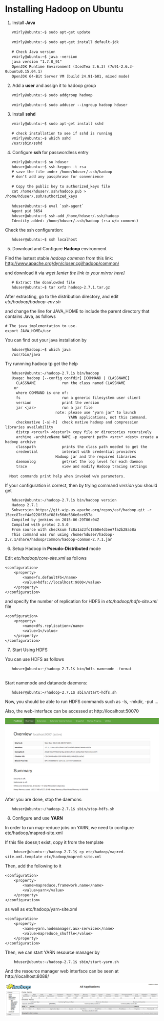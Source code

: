 Installing Hadoop on Ubuntu
===========

1. Install **Java**

```
   vmirly@ubuntu:~$ sudo apt-get update

   vmirly@ubuntu:~$ sudo apt-get install default-jdk

   # Check Java version
   vmirly@ubuntu:~$ java -version
   java version "1.7.0_91"
   OpenJDK Runtime Environment (IcedTea 2.6.3) (7u91-2.6.3-0ubuntu0.15.04.1)
   OpenJDK 64-Bit Server VM (build 24.91-b01, mixed mode) 
```

2. Add a **user** and assign it to hadoop group

```
   vmirly@ubuntu:~$ sudo addgroup hadoop

   vmirly@ubuntu:~$ sudo adduser --ingroup hadoop hduser
```

3. Install **sshd**

```
   vmirly@ubuntu:~$ sudo apt-get install sshd

   # check installation to see if sshd is running
   vmirly@ubuntu:~$ which sshd
   /usr/sbin/sshd
```

4. Configure **ssh** for passwordless entry

```
   vmirly@ubuntu:~$ su hduser
   hduser@ubuntu:~$ ssh-keygen -t rsa 
   # save the file under /home/hduser/.ssh/hadoop
   # don't add any passphrase for convenience

   # Copy the public key to authorized_keys file
   cat /home/hduser/.ssh/hadoop.pub > /home/hduser/.ssh/authorized_keys

   hduser@ubuntu:~$ eval `ssh-agent`
   Agent pid 5654
   hduser@ubuntu:~$ ssh-add /home/hduser/.ssh/hadoop
   Identity added: /home/hduser/.ssh/hadoop (rsa w/o comment)
```

Check the ssh configuration:

```
   hduser@ubuntu:~$ ssh localhost
```

5. Download and Configure **Hadoop** environment

Find the lastest stable *hadoop common* from this link: http://www.apache.org/dyn/closer.cgi/hadoop/common/

and download it via *wget [enter the link to your mirror here]*

```
   # Extract the doanlowded file
   hduser@ubuntu:~$ tar xvfz hadoop-2.7.1.tar.gz
```

After extracting, go to the distribution directory, and edit *etc/hadoop/hadoop-env.sh*

and change the line for JAVA_HOME to include the parent directory that contains Java, as follows

```
# The java implementation to use.
export JAVA_HOME=/usr
```

You can find out your java installation by 
```
   hduser@hadoop:~$ which java
   /usr/bin/java
```



Try runnning hadoop tp get the help
```
   hduser@ubuntu:~/hadoop-2.7.1$ bin/hadoop
   Usage: hadoop [--config confdir] [COMMAND | CLASSNAME]
     CLASSNAME            run the class named CLASSNAME
    or
     where COMMAND is one of:
     fs                   run a generic filesystem user client
     version              print the version
     jar <jar>            run a jar file
                       note: please use "yarn jar" to launch
                             YARN applications, not this command.
     checknative [-a|-h]  check native hadoop and compression libraries availability
     distcp <srcurl> <desturl> copy file or directories recursively
     archive -archiveName NAME -p <parent path> <src>* <dest> create a hadoop archive
     classpath            prints the class path needed to get the
     credential           interact with credential providers
                       Hadoop jar and the required libraries
     daemonlog            get/set the log level for each daemon
     trace                view and modify Hadoop tracing settings

  Most commands print help when invoked w/o parameters.
```

If your configuration is correct, then by trying command *version* you should get
```
   hduser@ubuntu:~/hadoop-2.7.1$ bin/hadoop version
   Hadoop 2.7.1
   Subversion https://git-wip-us.apache.org/repos/asf/hadoop.git -r 15ecc87ccf4a0228f35af08fc56de536e6ce657a
   Compiled by jenkins on 2015-06-29T06:04Z
   Compiled with protoc 2.5.0
   From source with checksum fc0a1a23fc1868e4d5ee7fa2b28a58a
   This command was run using /home/hduser/hadoop-2.7.1/share/hadoop/common/hadoop-common-2.7.1.jar
```

6. Setup Hadoop in **Pseudo-Distributed** mode

Edit *etc/hadoop/core-site.xml* as follows

```
<configuration>
    <property>
        <name>fs.defaultFS</name>
        <value>hdfs://localhost:9000</value>
    </property>
</configuration>
```

and specify the number of replication for HDFS in *etc/hadoop/hdfs-site.xml* file 

```
<configuration>
    <property>
        <name>dfs.replication</name>
        <value>1</value>
    </property>
</configuration>
```

7. Start Using HDFS

You can use HDFS as follows

```
   hduser@ubuntu:~/hadoop-2.7.1$ bin/hdfs namenode -format
   
```

Start namenode and datanode daemons:

```
   hduser@ubuntu:~/hadoop-2.7.1$ sbin/start-hdfs.sh 
```

Now, you should be able to run HDFS commands such as -ls, -mkdir, -put ...

Also, the web-interface can be accessed at http://localhost:50070

![Hadoop Web Interface](hadoop-web-interface.png)

After you are done, stop the daemons:

```
   hduser@ubuntu:~/hadoop-2.7.1$ sbin/stop-hdfs.sh
```

8. Configure and use **YARN**

In order to run map-reduce jobs on YARN, we need to configure etc/hadoop/mapred-site.xml

If this file doesn;t exist, copy it from the template 

```
    hduser@ubuntu:~/hadoop-2.7.1$ cp etc/hadoop/mapred-site.xml.template etc/hadoop/mapred-site.xml
```

Then, add the following to it

```
<configuration>
    <property>
        <name>mapreduce.framework.name</name>
        <value>yarn</value>
    </property>
</configuration>
```

as well as etc/hadoop/yarn-site.xml

```
<configuration>
    <property>
        <name>yarn.nodemanager.aux-services</name>
        <value>mapreduce_shuffle</value>
    </property>
</configuration>
```

Then, we can start YARN resource manager by

```
    hduser@ubuntu:~/hadoop-2.7.1$ sbin/start-yarn.sh
```

And the resource manager web interface can be seen at http://localhost:8088/

![YARN Web Interface](yarn-web-interface.png)
